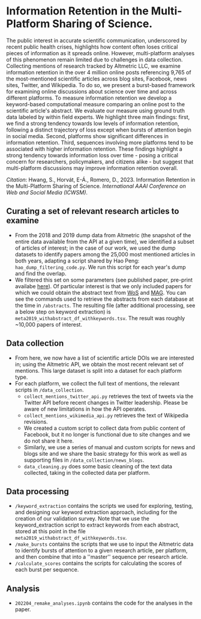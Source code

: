 # Information Retention in the Multi-Platform Sharing of Science.

The public interest in accurate scientific communication, underscored by recent public health crises, highlights how content often loses critical pieces of information as it spreads online. However, multi-platform analyses of this phenomenon remain limited due to challenges in data collection. Collecting mentions of research tracked by Altmetric LLC, we examine information retention in the over 4 million online posts referencing 9,765 of the most-mentioned scientific articles across blog sites, Facebook, news sites, Twitter, and Wikipedia. To do so, we present a burst-based framework for examining online discussions about science over time and across different platforms. To measure information retention we develop a keyword-based computational measure comparing an online post to the scientific article's abstract. We evaluate our measure using ground truth data labeled by within field experts. We highlight three main findings: first, we find a strong tendency towards low levels of information retention, following a distinct trajectory of loss except when bursts of attention begin in social media. Second, platforms show significant differences in information retention. Third, sequences involving more platforms tend to be associated with higher information retention. These findings highlight a strong tendency towards information loss over time - posing a critical concern for researchers, policymakers, and citizens alike - but suggest that multi-platform discussions may improve information retention overall.

*Citation*: Hwang, S., Horvát, E-Á., Romero, D., 2023. Information Retention in the Multi-Platform Sharing of Science. *International AAAI Conference on Web and Social Media (ICWSM)*.

<!-- This is the public repo for sharing scripts related to information retention project published in ICWSM2023, with pre-print available [here](https://arxiv.org/abs/2207.13815).  -->

<!-- The basic pipeline --- and relevant scripts and files shared here --- of this project is as follows: -->

## Curating a set of relevant research articles to examine
* From the 2018 and 2019 dump data from Altmetric (the snapshot of the entire data available from the API at a given time), we identified a subset of articles of interest; in the case of our work, we used the dump datasets to identify papers among the 25,000 most mentioned articles in both years, adapting a script shared by Hao Peng: `hao_dump_filtering_code.py`. We run this script for each year's dump and find the overlap. 
* We filtered this set on some parameters (see published paper, pre-print availabe [here](https://arxiv.org/abs/2207.13815)). Of particular interest is that we only included papers for which we could obtain the abstract text from [WoS](https://clarivate.com/webofsciencegroup/solutions/web-of-science/) and [MAG](https://microsoft.com/en-us/research/project/microsoft-academic-graph/). You can see the commands used to retrieve the abstracts from each database at the time in `/abstracts`. The resulting file (after additional processing, see a below step on keyword extraction) is `meta2019_withabstract_df_withkeywords.tsv`. The result was roughly ~10,000 papers of interest.

## Data collection
* From here, we now have a list of scientific article DOIs we are interested in; using the Altmetric API, we obtain the most recent relevant set of mentions. This large dataset is split into a dataset for each platform type.
* For each platform, we collect the full text of mentions, the relevant scripts in `/data_collection`.
    * `collect_mentions_twitter_api.py` retrieves the text of tweets via the Twitter API before recent changes in Twitter leadership. Please be aware of new limitations in how the API operates.
    * `collect_mentions_wikimedia_api.py` retrieves the text of Wikipedia revisions.
    * We created a custom script to collect data from public content of Facebook, but it no longer is functional due to site changes and we do not share it here. 
    * Similarly, we use a series of manual and custom scripts for news and blogs site and we share the basic strategy for this work as well as supporting files in `/data_collection/news_blogs`.
    * `data_cleaning.py` does some basic cleaning of the text data collected, taking in the collected data per platform.

## Data processing
* `/keyword_extraction` contains the scripts we used for exploring, testing, and designing our keyword extraction approach, including for the creation of our validation survey. Note that we use the keyword_extraction script to extract keywords from each abstract, stored at this point in the file `meta2019_withabstract_df_withkeywords.tsv`.
* `/make_bursts` contains the scripts that we use to input the Altmetric data to identify bursts of attention to a given research article, per platform, and then combine that into a ''master'' sequence per research article.
* `/calculate_scores` contains the scripts for calculating the scores of each burst per sequence.

## Analysis
* `202204_remake_analyses.ipynb` contains the code for the analyses in the paper.



